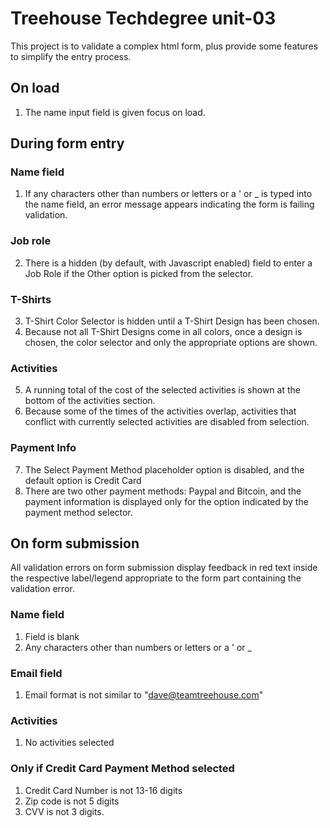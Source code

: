# Treehouse Techdegree unit-03

This project is to validate a complex html form, plus provide some features to simplify the entry process.

## On load

1. The name input field is given focus on load.

## During form entry

### Name field
1. If any characters other than numbers or letters or a ' or _ is typed into the name field, an error message appears indicating the form is failing validation.

### Job role

2. There is a hidden (by default, with Javascript enabled) field to enter a Job Role if the Other option is picked from the selector.

### T-Shirts
3. T-Shirt Color Selector is hidden until a T-Shirt Design has been chosen.
4. Because not all T-Shirt Designs come in all colors, once a design is chosen, the color selector and only the appropriate options are shown.

### Activities
5. A running total of the cost of the selected activities is shown at the bottom of the activities section.
6. Because some of the times of the activities overlap, activities that conflict with currently selected activities are disabled from selection.

### Payment Info
7. The Select Payment Method placeholder option is disabled, and the default option is Credit Card
8. There are two other payment methods: Paypal and Bitcoin, and the payment information is displayed only for the option indicated by the payment method selector.

## On form submission
All validation errors on form submission display feedback in red text inside the respective label/legend appropriate to the form part containing the validation error.

### Name field
1. Field is blank
1. Any characters other than numbers or letters or a ' or _

### Email field
1. Email format is not similar to "dave@teamtreehouse.com"

### Activities
1. No activities selected

### Only if Credit Card Payment Method selected
1. Credit Card Number is not 13-16 digits
2. Zip code is not 5 digits
3. CVV is not 3 digits.